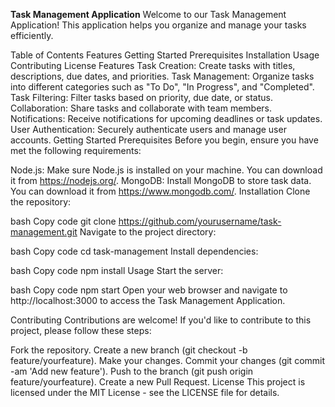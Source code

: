 **Task Management Application**
Welcome to our Task Management Application! This application helps you organize and manage your tasks efficiently.

Table of Contents
Features
Getting Started
Prerequisites
Installation
Usage
Contributing
License
Features
Task Creation: Create tasks with titles, descriptions, due dates, and priorities.
Task Management: Organize tasks into different categories such as "To Do", "In Progress", and "Completed".
Task Filtering: Filter tasks based on priority, due date, or status.
Collaboration: Share tasks and collaborate with team members.
Notifications: Receive notifications for upcoming deadlines or task updates.
User Authentication: Securely authenticate users and manage user accounts.
Getting Started
Prerequisites
Before you begin, ensure you have met the following requirements:

Node.js: Make sure Node.js is installed on your machine. You can download it from https://nodejs.org/.
MongoDB: Install MongoDB to store task data. You can download it from https://www.mongodb.com/.
Installation
Clone the repository:

bash
Copy code
git clone https://github.com/yourusername/task-management.git
Navigate to the project directory:

bash
Copy code
cd task-management
Install dependencies:

bash
Copy code
npm install
Usage
Start the server:

bash
Copy code
npm start
Open your web browser and navigate to http://localhost:3000 to access the Task Management Application.

Contributing
Contributions are welcome! If you'd like to contribute to this project, please follow these steps:

Fork the repository.
Create a new branch (git checkout -b feature/yourfeature).
Make your changes.
Commit your changes (git commit -am 'Add new feature').
Push to the branch (git push origin feature/yourfeature).
Create a new Pull Request.
License
This project is licensed under the MIT License - see the LICENSE file for details.

